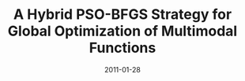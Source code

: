 ---
title: "A Hybrid PSO-BFGS Strategy for Global Optimization of Multimodal Functions"
collection:  journals
permalink: /publication/A_Hybrid
date: 2011-01-28
year: "2011"
venue: "IEEE Trans. Systems, Man, and Cybernetics, Part B 41(4)"
city: 
state: ""
thumbnail: "A_Hybrid.png"
teaser : 
authors: "Shutao Li, Mingkui Tan, Ivor W Tsang, James Tin-Yau Kwok"
bibtex: A_Hybrid.txt
uri: A_Hybrid.pdf
arxiv: 
project: 
source:
poster:
data:
---
